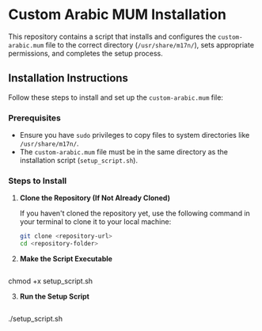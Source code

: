 # Custom Arabic MUM Installation

This repository contains a script that installs and configures the `custom-arabic.mum` file to the correct directory (`/usr/share/m17n/`), sets appropriate permissions, and completes the setup process.

## Installation Instructions

Follow these steps to install and set up the `custom-arabic.mum` file:

### Prerequisites

- Ensure you have `sudo` privileges to copy files to system directories like `/usr/share/m17n/`.
- The `custom-arabic.mum` file must be in the same directory as the installation script (`setup_script.sh`).

### Steps to Install

1. **Clone the Repository (If Not Already Cloned)**

   If you haven't cloned the repository yet, use the following command in your terminal to clone it to your local machine:

   ```bash
   git clone <repository-url>
   cd <repository-folder>

2. **Make the Script Executable**
   ```bash
  chmod +x setup_script.sh

3. **Run the Setup Script**
   ```bash
  ./setup_script.sh
